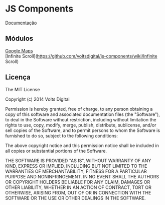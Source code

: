 # JS Components

[Documentação](https://github.com/voltsdigital/js-components/wiki)

## Módulos

[Google Maps](https://github.com/voltsdigital/js-components/wiki/Google-Maps)  
[Infinite Scroll](https://github.com/voltsdigital/js-components/wiki/Infinite Scroll)

## Licença
The MIT License

Copyright (c) 2014 Volts Digital

Permission is hereby granted, free of charge, to any person obtaining a copy
of this software and associated documentation files (the "Software"), to deal
in the Software without restriction, including without limitation the rights
to use, copy, modify, merge, publish, distribute, sublicense, and/or sell
copies of the Software, and to permit persons to whom the Software is
furnished to do so, subject to the following conditions:

The above copyright notice and this permission notice shall be included in
all copies or substantial portions of the Software.

THE SOFTWARE IS PROVIDED "AS IS", WITHOUT WARRANTY OF ANY KIND, EXPRESS OR
IMPLIED, INCLUDING BUT NOT LIMITED TO THE WARRANTIES OF MERCHANTABILITY,
FITNESS FOR A PARTICULAR PURPOSE AND NONINFRINGEMENT. IN NO EVENT SHALL THE
AUTHORS OR COPYRIGHT HOLDERS BE LIABLE FOR ANY CLAIM, DAMAGES OR OTHER
LIABILITY, WHETHER IN AN ACTION OF CONTRACT, TORT OR OTHERWISE, ARISING FROM,
OUT OF OR IN CONNECTION WITH THE SOFTWARE OR THE USE OR OTHER DEALINGS IN
THE SOFTWARE.
